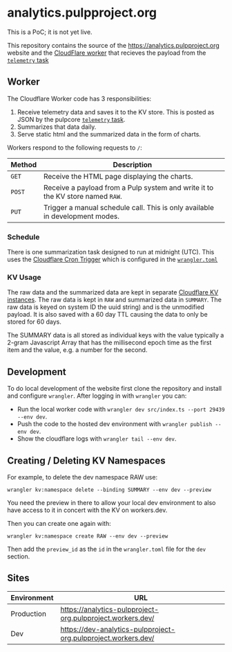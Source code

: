 # analytics.pulpproject.org

This is a PoC; it is not yet live.

This repository contains the source of the https://analytics.pulpproject.org website and the
[CloudFlare worker](https://workers.cloudflare.com/) that recieves the payload from the
[`telemetry` task](https://github.com/pulp/pulpcore/pull/2118/files#diff-31fb2172b3a11147c650144cb19c27d85455ff0792c9fed3f74c4f448dda4a65R31)

## Worker

The Cloudflare Worker code has 3 responsibilities:

1. Receive telemetry data and saves it to the KV store. This is posted as JSON by the pulpcore
   [`telemetry` task](https://github.com/pulp/pulpcore/pull/2118/files#diff-31fb2172b3a11147c650144cb19c27d85455ff0792c9fed3f74c4f448dda4a65R31).
2. Summarizes that data daily.
3. Serve static html and the summarized data in the form of charts.

Workers respond to the following requests to `/`:

| Method | Description                                                                    |
|--------|------------------------------------------------------------------------------- |
| `GET`  | Receive the HTML page displaying the charts.                                   |
| `POST` | Receive a payload from a Pulp system and write it to the KV store named `RAW`. |
| `PUT`  | Trigger a manual schedule call. This is only available in development modes.   |

### Schedule

There is one summarization task designed to run at midnight (UTC). This uses the [Cloudflare Cron
Trigger](https://developers.cloudflare.com/workers/platform/cron-triggers) which is configured in
the [`wrangler.toml`](https://github.com/bmbouter/analytics.pulpproject.org/blob/main/wrangler.toml#L5-L6)

### KV Usage

The raw data and the summarized data are kept in separate [Cloudflare KV instances](https://www.cloudflare.com/products/workers-kv/).
The raw data is kept in `RAW` and summarized data in `SUMMARY`. The raw data is keyed on system ID 
the uuid string) and is the unmodified payload. It is also saved with a 60 day TTL causing the data
to only be stored for 60 days.

The SUMMARY data is all stored as individual keys with the value typically a 2-gram Javascript Array
that has the millisecond epoch time as the first item and the value, e.g. a number for the second.

## Development

To do local development of the website first clone the repository and install and configure
`wrangler`. After logging in with `wrangler` you can:

* Run the local worker code with `wrangler dev src/index.ts --port 29439 --env dev`.
* Push the code to the hosted dev environment with `wrangler publish --env dev`.
* Show the cloudflare logs with `wrangler tail --env dev`.

## Creating / Deleting KV Namespaces

For example, to delete the dev namespace RAW use:

`wrangler kv:namespace delete --binding SUMMARY --env dev --preview`

You need the preview in there to allow your local dev environment to also have access to it in
concert with the KV on workers.dev.

Then you can create one again with:

`wrangler kv:namespace create RAW --env dev --preview`

Then add the `preview_id` as the `id` in the `wrangler.toml` file for the `dev` section.

## Sites

| Environment | URL                                                            |
| ----------- |----------------------------------------------------------------|
| Production  | https://analytics-pulpproject-org.pulpproject.workers.dev/     |
| Dev         | https://dev-analytics-pulpproject-org.pulpproject.workers.dev/ |
